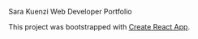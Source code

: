 Sara Kuenzi Web Developer Portfolio

This project was bootstrapped with [Create React App](https://github.com/facebook/create-react-app).

